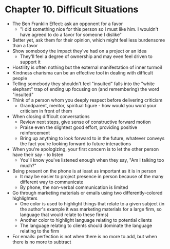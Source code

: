# Chapter 10. Difficult Situations

* The Ben Franklin Effect: ask an opponent for a favor
  * "I did something nice for this person so I must like him. I wouldn't have agreed to do a favor for someone I dislike"
* Better yet, ask them for their opinion, which might feel less burdensome than a favor
* Show somebody the impact they've had on a project or an idea
  * They'll feel a degree of ownership and may even feel driven to support it
* Hostility is often nothing but the external manifestation of inner turmoil
* Kindness charisma can be an effective tool in dealing with difficult people
* Telling somebody they shouldn't feel "insulted" falls into the "white elephant" trap of ending up focusing on (and remembering) the word "insulted"
* Think of a person whom you deeply respect before delivering criticism
  * Grandparent, mentor, spiritual figure - how would you word your criticism in front of them
* When closing difficult conversations
  * Review next steps, give sense of constructive forward motion
  * Praise even the slightest good effort, providing positive reinforcement
  * Bring up anything to look forward to in the future, whatever conveys the fact you're looking forward to future interactions
* When you're apologizing, your first concern is to let the other person have their say - to listen
  * You'll know you've listened enough when they say, "Am I talking too much?"
* Being present on the phone is at least as important as it is in person
  * It may be easier to project presence in person because of the many different way to communicate
  * By phone, the non-verbal communication is limited
* Go through marketing materials or emails using two differently-colored highlighters
  * One color is used to highlight things that relate to a given subject (in the author's example it was marketing materials for a large firm, so language that would relate to these firms)
  * Another color to highlight language relating to potential clients
  * The language relating to clients should dominate the language relating to the firm
* For emails: perfection is not when there is no more to add, but when there is no more to subtract
